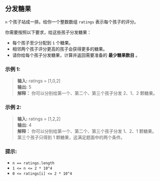 ## 分发糖果

`n` 个孩子站成一排。给你一个整数数组 `ratings` 表示每个孩子的评分。

你需要按照以下要求，给这些孩子分发糖果：

* 每个孩子至少分配到 `1` 个糖果。
* 相邻两个孩子评分更高的孩子会获得更多的糖果。
* 请你给每个孩子分发糖果，计算并返回需要准备的 **最少糖果数目** 。

### 示例 1:

> **输入:** ratings = [1,0,2]                     
> **输出:** 5  
> **解释：** 你可以分别给第一个、第二个、第三个孩子分发 2、1、2 颗糖果。

### 示例 2:

> **输入:** ratings = [1,2,2]                      
> **输出:** 4  
> **解释：** 你可以分别给第一个、第二个、第三个孩子分发 1、2、1 颗糖果。
第三个孩子只得到 1 颗糖果，这满足题面中的两个条件。

### 提示:

* `n == ratings.length`
* `1 <= n <= 2 * 10^4`
* `0 <= ratings[i] <= 2 * 10^4`